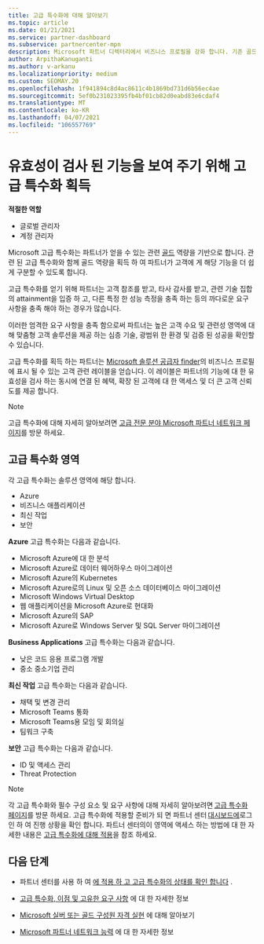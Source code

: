 ```yaml
---
title: 고급 특수화에 대해 알아보기
ms.topic: article
ms.date: 01/21/2021
ms.service: partner-dashboard
ms.subservice: partnercenter-mpn
description: Microsoft 파트너 디렉터리에서 비즈니스 프로필을 강화 합니다. 기존 골드 및 실버 역량에 따라 얻을 수 있는 고급 특수화에 대해 알아보세요.
author: ArpithaKanuganti
ms.author: v-arkanu
ms.localizationpriority: medium
ms.custom: SEOMAY.20
ms.openlocfilehash: 1f941894c8d4ac8611c4b1869bd731d6b56ec4ae
ms.sourcegitcommit: 5ef0b231023395fb4bf01cb82d0eabd83e6cdaf4
ms.translationtype: MT
ms.contentlocale: ko-KR
ms.lasthandoff: 04/07/2021
ms.locfileid: "106557769"
---
```

# <a name="earn-an-advanced-specialization-to-showcase-your-validated-capabilities"></a>유효성이 검사 된 기능을 보여 주기 위해 고급 특수화 획득

**적절한 역할**

- 글로벌 관리자
- 계정 관리자

Microsoft 고급 특수화는 파트너가 얻을 수 있는 관련 [골드](learn-about-competencies.md) 역량을 기반으로 합니다. 관련 된 고급 특수화와 함께 골드 역량을 획득 하 여 파트너가 고객에 게 해당 기능을 더 쉽게 구분할 수 있도록 합니다.

고급 특수화를 얻기 위해 파트너는 고객 참조를 받고, 타사 감사를 받고, 관련 기술 집합의 attainment을 입증 하 고, 다른 특정 한 성능 측정을 충족 하는 등의 까다로운 요구 사항을 충족 해야 하는 경우가 많습니다.

이러한 엄격한 요구 사항을 충족 함으로써 파트너는 높은 고객 수요 및 관련성 영역에 대해 맞춤형 고객 솔루션을 제공 하는 심층 기술, 광범위 한 환경 및 검증 된 성공을 확인할 수 있습니다.

고급 특수화를 획득 하는 파트너는 [Microsoft 솔루션 공급자 finder](https://www.microsoft.com/solution-providers/home)의 비즈니스 프로필에 표시 될 수 있는 고객 관련 레이블을 얻습니다. 이 레이블은 파트너의 기능에 대 한 유효성을 검사 하는 동시에 연결 된 혜택, 확장 된 고객에 대 한 액세스 및 더 큰 고객 신뢰도를 제공 합니다.

> [!NOTE]
> 고급 특수화에 대해 자세히 알아보려면 [고급 전문 분야 Microsoft 파트너 네트워크 페이지](https://partner.microsoft.com/membership/advanced-specialization)를 방문 하세요.

## <a name="advanced-specialization-areas"></a>고급 특수화 영역

각 고급 특수화는 솔루션 영역에 해당 합니다.

- Azure
- 비즈니스 애플리케이션
- 최신 작업
- 보안

**Azure** 고급 특수화는 다음과 같습니다.

- Microsoft Azure에 대 한 분석
- Microsoft Azure로 데이터 웨어하우스 마이그레이션
- Microsoft Azure의 Kubernetes
- Microsoft Azure로의 Linux 및 오픈 소스 데이터베이스 마이그레이션
- Microsoft Windows Virtual Desktop
- 웹 애플리케이션을 Microsoft Azure로 현대화
- Microsoft Azure의 SAP
- Microsoft Azure로 Windows Server 및 SQL Server 마이그레이션

**Business Applications** 고급 특수화는 다음과 같습니다.

- 낮은 코드 응용 프로그램 개발
- 중소 중소기업 관리

**최신 작업** 고급 특수화는 다음과 같습니다.

- 채택 및 변경 관리
- Microsoft Teams 통화
- Microsoft Teams용 모임 및 회의실
- 팀워크 구축

**보안** 고급 특수화는 다음과 같습니다.

- ID 및 액세스 관리
- Threat Protection

> [!NOTE]
> 각 고급 특수화와 필수 구성 요소 및 요구 사항에 대해 자세히 알아보려면 [고급 특수화 페이지](https://partner.microsoft.com/membership/advanced-specialization)를 방문 하세요. 고급 특수화에 적용할 준비가 되 면 파트너 센터 [대시보드에](https://partner.microsoft.com/dashboard)로그인 하 여 진행 상황을 확인 합니다. 파트너 센터의이 영역에 액세스 하는 방법에 대 한 자세한 내용은 [고급 특수화에 대해 적용](advanced-specializations-apply.md)을 참조 하세요.

## <a name="next-steps"></a>다음 단계

- 파트너 센터를 사용 하 여 [에 적용 하 고 고급 특수화의 상태를 확인 합니다](advanced-specializations-apply.md) .

- [고급 특수화, 이점 및 고유한 요구 사항](https://partner.microsoft.com/membership/advanced-specialization) 에 대 한 자세한 정보

- [Microsoft 실버 또는 골드 구성원 자격 실현](learn-about-competencies.md) 에 대해 알아보기

- [Microsoft 파트너 네트워크 능력](https://partner.microsoft.com/membership/competencies) 에 대 한 자세한 정보